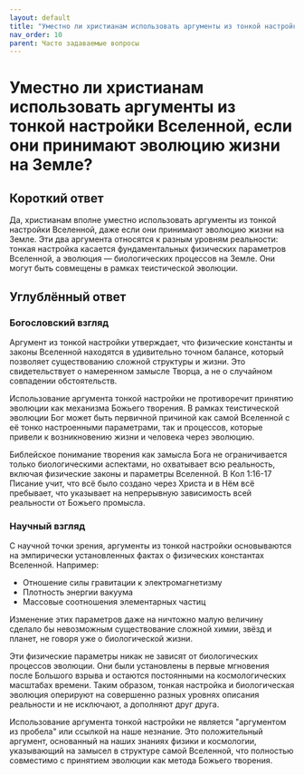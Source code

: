 ```yaml
---
layout: default
title: "Уместно ли христианам использовать аргументы из тонкой настройки Вселенной, если они принимают эволюцию жизни на Земле?"
nav_order: 10
parent: Часто задаваемые вопросы
---
```


# Уместно ли христианам использовать аргументы из тонкой настройки Вселенной, если они принимают эволюцию жизни на Земле?

## Короткий ответ

Да, христианам вполне уместно использовать аргументы из тонкой настройки Вселенной, даже если они принимают эволюцию жизни на Земле. Эти два аргумента относятся к разным уровням реальности: тонкая настройка касается фундаментальных физических параметров Вселенной, а эволюция — биологических процессов на Земле. Они могут быть совмещены в рамках теистической эволюции.

## Углублённый ответ

### Богословский взгляд

Аргумент из тонкой настройки утверждает, что физические константы и законы Вселенной находятся в удивительно точном балансе, который позволяет существованию сложной структуры и жизни. Это свидетельствует о намеренном замысле Творца, а не о случайном совпадении обстоятельств.

Использование аргумента тонкой настройки не противоречит принятию эволюции как механизма Божьего творения. В рамках теистической эволюции Бог может быть первичной причиной как самой Вселенной с её тонко настроенными параметрами, так и процессов, которые привели к возникновению жизни и человека через эволюцию.

Библейское понимание творения как замысла Бога не ограничивается только биологическими аспектами, но охватывает всю реальность, включая физические законы и параметры Вселенной. В Кол 1:16-17 Писание учит, что всё было создано через Христа и в Нём всё пребывает, что указывает на непрерывную зависимость всей реальности от Божьего промысла.

### Научный взгляд

С научной точки зрения, аргументы из тонкой настройки основываются на эмпирически установленных фактах о физических константах Вселенной. Например:

- Отношение силы гравитации к электромагнетизму
- Плотность энергии вакуума
- Массовые соотношения элементарных частиц

Изменение этих параметров даже на ничтожно малую величину сделало бы невозможным существование сложной химии, звёзд и планет, не говоря уже о биологической жизни.

Эти физические параметры никак не зависят от биологических процессов эволюции. Они были установлены в первые мгновения после Большого взрыва и остаются постоянными на космологических масштабах времени. Таким образом, тонкая настройка и биологическая эволюция оперируют на совершенно разных уровнях описания реальности и не исключают, а дополняют друг друга.

Использование аргумента тонкой настройки не является "аргументом из пробела" или ссылкой на наше незнание. Это положительный аргумент, основанный на наших знаниях физики и космологии, указывающий на замысел в структуре самой Вселенной, что полностью совместимо с принятием эволюции как метода Божьего творения.